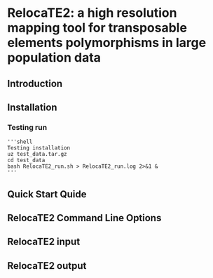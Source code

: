# RelocaTE2: a high resolution mapping tool for transposable elements polymorphisms in large population data

## Introduction

## Installation

### Testing run
    '''shell
    Testing installation
    uz test_data.tar.gz
    cd test_data
    bash RelocaTE2_run.sh > RelocaTE2_run.log 2>&1 &
    '''

## Quick Start Quide



## RelocaTE2 Command Line Options

## RelocaTE2 input

## RelocaTE2 output

## 
